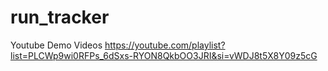 # run_tracker
Youtube Demo Videos https://youtube.com/playlist?list=PLCWp9wi0RFPs_6dSxs-RYON8QkbOO3JRI&si=vWDJ8t5X8Y09z5cG

